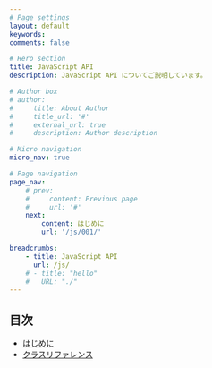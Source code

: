 ```yaml
---
# Page settings
layout: default
keywords:
comments: false

# Hero section
title: JavaScript API
description: JavaScript API についてご説明しています。

# Author box
# author:
#     title: About Author
#     title_url: '#'
#     external_url: true
#     description: Author description

# Micro navigation
micro_nav: true

# Page navigation
page_nav:
    # prev:
    #     content: Previous page
    #     url: '#'
    next:
        content: はじめに
        url: '/js/001/'

breadcrumbs:
    - title: JavaScript API
      url: /js/
    # - title: "hello"
    #   URL: "./"
---
```


## 目次

* [はじめに](/js/001/)
* [クラスリファレンス](/js/class/)
